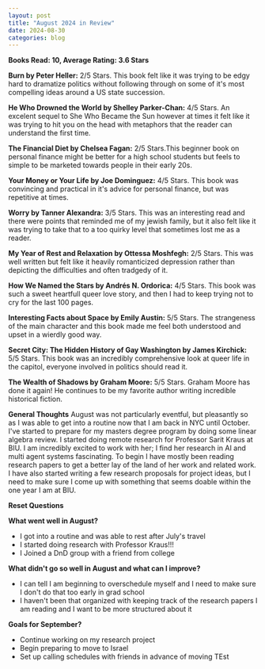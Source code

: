 ```yaml
---
layout: post
title: "August 2024 in Review"
date: 2024-08-30
categories: blog
---
```


**Books Read: 10, Average Rating: 3.6 Stars**

**Burn by Peter Heller:**  2/5 Stars. This book felt like it was trying to be edgy hard to dramatize politics without following through on some of it's most compelling ideas around a US state succession.

**He Who Drowned the World by Shelley Parker-Chan:**  4/5 Stars. An excelent sequel to She Who Became the Sun however at times it felt like it was trying to hit you on the head with metaphors that the reader can understand the first time.

**The Financial Diet by Chelsea Fagan:**  2/5 Stars.This beginner book on personal finance might be better for a high school students but feels to simple to be marketed towards people in their early 20s.

**Your Money or Your Life by Joe Dominguez:**  4/5 Stars. This book was convincing and practical in it's advice for personal finance, but was repetitive at times.

**Worry by Tanner Alexandra:**  3/5 Stars. This was an interesting read and there were points that reminded me of my jewish family, but it also felt like it was trying to take that to a too quirky level that sometimes lost me as a reader.

**My Year of Rest and Relaxation by Ottessa Moshfegh:**  2/5 Stars. This was well written but felt like it heavily romanticized depression rather than depicting the difficulties and often tradgedy of it.

**How We Named the Stars by Andrés N. Ordorica:**  4/5 Stars. This book was such a sweet heartfull queer love story, and then I had to keep trying not to cry for the last 100 pages.

**Interesting Facts about Space by Emily Austin:**  5/5 Stars. The strangeness of the main character and this book made me feel both understood and upset in a wierdly good way.

**Secret City: The Hidden History of Gay Washington by James Kirchick:**  5/5 Stars. This book was an incredibly comprehensive look at queer life in the capitol, everyone involved in politics should read it. 

**The Wealth of Shadows by Graham Moore:**  5/5 Stars. Graham Moore has done it again! He continues to be my favorite author writing incredible historical fiction. 


**General Thoughts**
August was not particularly eventful, but pleasantly so as I was able to get into a routine now that I am back in NYC until October. I've started to prepare for my masters degree program by doing some linear algebra review. I started doing remote research for Professor Sarit Kraus at BIU. I am incredibly excited to work with her; I find her research in AI and multi agent systems fascinating. To begin I have mostly been reading research papers to get a better lay of the land of her work and related work. I have also started writing a few research proposals for project ideas, but I need to make sure I come up with something that seems doable within the one year I am at BIU. 

**Reset Questions**

**What went well in August?**
- I got into a routine and was able to rest after July's travel
- I started doing research with Professor Kraus!!!
- I Joined a DnD group with a friend from college

**What didn't go so well in August and what can I improve?**
- I can tell I am beginning to overschedule myself and I need to make sure I don't do that too early in grad school
- I haven't been that organized with keeping track of the research papers I am reading and I want to be more structured about it

**Goals for September?**
- Continue working on my research project
- Begin preparing to move to Israel
- Set up calling schedules with friends in advance of moving TEst


